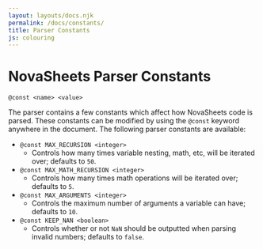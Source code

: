 ```yaml
---
layout: layouts/docs.njk
permalink: /docs/constants/
title: Parser Constants
js: colouring
---
```

# NovaSheets Parser Constants

```nss
@const <name> <value>
```

The parser contains a few constants which affect how NovaSheets code is parsed. These constants can be modified by using the `@const` keyword anywhere in the document. The following parser constants are available:

- `@const MAX_RECURSION <integer>`
  - Controls how many times variable nesting, math, etc, will be iterated over; defaults to `50`.
- `@const MAX_MATH_RECURSION <integer>`
  - Controls how many times math operations will be iterated over; defaults to `5`.
- `@const MAX_ARGUMENTS <integer>`
  - Controls the maximum number of arguments a variable can have; defaults to `10`.
- `@const KEEP_NAN <boolean>`
  - Controls whether or not `NaN` should be outputted when parsing invalid numbers; defaults to `false`.